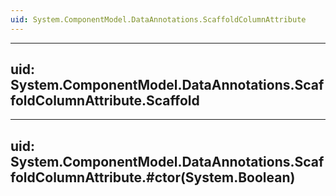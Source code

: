 ```yaml
---
uid: System.ComponentModel.DataAnnotations.ScaffoldColumnAttribute
---
```


---
uid: System.ComponentModel.DataAnnotations.ScaffoldColumnAttribute.Scaffold
---

---
uid: System.ComponentModel.DataAnnotations.ScaffoldColumnAttribute.#ctor(System.Boolean)
---
